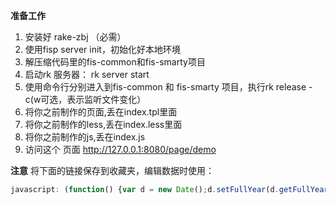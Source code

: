 **准备工作**

 1. 安装好 rake-zbj （必需）
 2. 使用fisp server init，初始化好本地环境
 3. 解压缩代码里的fis-common和fis-smarty项目
 4. 启动rk 服务器： rk server start
 4. 使用命令行分别进入到fis-common 和 fis-smarty 项目，执行rk release -c(w可选，表示监听文件变化）
 5. 将你之前制作的页面,丢在index.tpl里面
 6. 将你之前制作的less,丢在index.less里面
 7. 将你之前制作的js,丢在index.js
 8. 访问这个 页面 http://127.0.0.1:8080/page/demo


**注意**
将下面的链接保存到收藏夹，编辑数据时使用：
```js
javascript: (function() {var d = new Date();d.setFullYear(d.getFullYear() + 1);document.cookie='FIS_DEBUG_DATA=4f10e208f47bfb4d35a5e6f115a6df1a;path=/;expires=' + d.toGMTString() + '';location.reload(); })();
```


